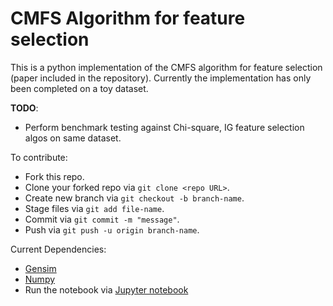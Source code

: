 # CMFS Algorithm for feature selection

This is a python implementation of the CMFS algorithm for feature selection (paper included in the repository). Currently the implementation has only been completed on a toy dataset.

__TODO__:
  * Perform benchmark testing against Chi-square, IG feature selection algos on same dataset.
  
To contribute:
  * Fork this repo.
  * Clone your forked repo via `git clone <repo URL>`.
  * Create new branch via `git checkout -b branch-name`.
  * Stage files via `git add file-name`.
  * Commit via `git commit -m "message"`.
  * Push via `git push -u origin branch-name`.

Current Dependencies:
  * [Gensim](https://radimrehurek.com/gensim/index.html)
  * [Numpy](http://www.numpy.org/)
  * Run the notebook via [Jupyter notebook](http://jupyter.readthedocs.org/en/latest/install.html)
